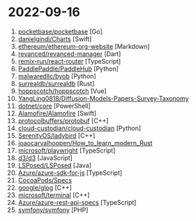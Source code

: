 # 2022-09-16

1. [pocketbase/pocketbase](https://github.com/pocketbase/pocketbase "Open Source realtime backend in 1 file") [Go]
2. [danielgindi/Charts](https://github.com/danielgindi/Charts "Beautiful charts for iOS/tvOS/OSX! The Apple side of the crossplatform MPAndroidChart.") [Swift]
3. [ethereum/ethereum-org-website](https://github.com/ethereum/ethereum-org-website "Ethereum.org is a primary online resource for the Ethereum community.") [Markdown]
4. [revanced/revanced-manager](https://github.com/revanced/revanced-manager "💊 The official ReVanced Manager") [Dart]
5. [remix-run/react-router](https://github.com/remix-run/react-router "Declarative routing for React") [TypeScript]
6. [PaddlePaddle/PaddleHub](https://github.com/PaddlePaddle/PaddleHub "Awesome pre-trained models toolkit based on PaddlePaddle. (400+ models including Image, Text, Audio, Video and Cross-Modal with Easy Inference & Serving)") [Python]
7. [malwaredllc/byob](https://github.com/malwaredllc/byob "An open-source post-exploitation framework for students, researchers and developers.") [Python]
8. [surrealdb/surrealdb](https://github.com/surrealdb/surrealdb "A scalable, distributed, collaborative, document-graph database, for the realtime web") [Rust]
9. [hoppscotch/hoppscotch](https://github.com/hoppscotch/hoppscotch "👽 Open source API development ecosystem - https://hoppscotch.io") [Vue]
10. [YangLing0818/Diffusion-Models-Papers-Survey-Taxonomy](https://github.com/YangLing0818/Diffusion-Models-Papers-Survey-Taxonomy "Diffusion model papers, survey, and taxonomy") 
11. [dotnet/core](https://github.com/dotnet/core "Home repository for .NET Core") [PowerShell]
12. [Alamofire/Alamofire](https://github.com/Alamofire/Alamofire "Elegant HTTP Networking in Swift") [Swift]
13. [protocolbuffers/protobuf](https://github.com/protocolbuffers/protobuf "Protocol Buffers - Google's data interchange format") [C++]
14. [cloud-custodian/cloud-custodian](https://github.com/cloud-custodian/cloud-custodian "Rules engine for cloud security, cost optimization, and governance, DSL in yaml for policies to query, filter, and take actions on resources") [Python]
15. [SerenityOS/ladybird](https://github.com/SerenityOS/ladybird "Ladybird web browser") [C++]
16. [joaocarvalhoopen/How_to_learn_modern_Rust](https://github.com/joaocarvalhoopen/How_to_learn_modern_Rust "A guide to the adventurer.") 
17. [microsoft/playwright](https://github.com/microsoft/playwright "Playwright is a framework for Web Testing and Automation. It allows testing Chromium, Firefox and WebKit with a single API.") [TypeScript]
18. [d3/d3](https://github.com/d3/d3 "Bring data to life with SVG, Canvas and HTML. 📊📈🎉") [JavaScript]
19. [LSPosed/LSPosed](https://github.com/LSPosed/LSPosed "LSPosed Framework") [Java]
20. [Azure/azure-sdk-for-js](https://github.com/Azure/azure-sdk-for-js "This repository is for active development of the Azure SDK for JavaScript (NodeJS & Browser). For consumers of the SDK we recommend visiting our public developer docs at https://docs.microsoft.com/javascript/azure/ or our versioned developer docs at https://azure.github.io/azure-sdk-for-js.") [TypeScript]
21. [CocoaPods/Specs](https://github.com/CocoaPods/Specs "The CocoaPods Master Repo") 
22. [google/glog](https://github.com/google/glog "C++ implementation of the Google logging module") [C++]
23. [microsoft/terminal](https://github.com/microsoft/terminal "The new Windows Terminal and the original Windows console host, all in the same place!") [C++]
24. [Azure/azure-rest-api-specs](https://github.com/Azure/azure-rest-api-specs "The source for REST API specifications for Microsoft Azure.") [TypeScript]
25. [symfony/symfony](https://github.com/symfony/symfony "The Symfony PHP framework") [PHP]
